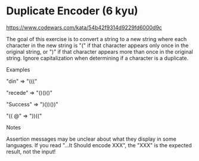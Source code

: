 # Duplicate Encoder (6 kyu)

https://www.codewars.com/kata/54b42f9314d9229fd6000d9c

The goal of this exercise is to convert a string to a new string where each character in the new string is "(" if that character appears only once in the original string, or ")" if that character appears more than once in the original string. Ignore capitalization when determining if a character is a duplicate.

Examples

"din"      =>  "((("

"recede"   =>  "()()()"

"Success"  =>  ")())())"

"(( @"     =>  "))((" 

Notes

Assertion messages may be unclear about what they display in some languages. If you read "...It Should encode XXX", the "XXX" is the expected result, not the input!